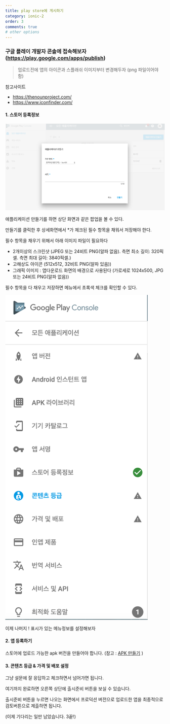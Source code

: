 ```yaml
---
title: play store에 게시하기
category: ionic-2
order: 3
comments: true
# other options
---
```


### 구글 플레이 개발자 콘솔에 접속해보자 (https://play.google.com/apps/publish)

> 업로드전에 앱의 아이콘과 스플래쉬 이미지부터 변경해두자 (png 파일이어야 함)

참고사이트 
- https://thenounproject.com/
- https://www.iconfinder.com/

#### 1. 스토어 등록정보 

![스토어 화면](/assets/ionic/play_store.png "스토어 화면")

애플리케이션 만들기를 하면 상단 화면과 같은 팝업을 볼 수 있다.

만들기를 클릭한 후 상세화면에서 *가 체크된 필수 항목을 채워서 저장해야 한다.

필수 항목을 채우기 위해서 아래 이미지 파일이 필요하다

- 2개이상의 스크린샷 (JPEG 또는 24비트 PNG(알파 없음). 측면 최소 길이: 320픽셀. 측면 최대 길이: 3840픽셀.)
- 고해상도 아이콘 (512x512, 32비트 PNG(알파 있음))
- 그래픽 이미지 : 앱다운로드 화면의 배경으로 사용된다 (가로세로 1024x500, JPG 또는 24비트 PNG(알파 없음))

필수 항목을 다 채우고 저장하면 메뉴에서 초록색 체크를 확인할 수 있다.

![메뉴 화면](/assets/ionic/play_store_menu.png "메뉴 화면")

이제 나머지 ! 표시가 있는 메뉴정보를 설정해보자

#### 2. 앱 등록하기

스토어에 업로드 가능한 apk 버전을 만들어야 합니다.
(참고 :  [APK 만들기](https://j2yes.github.io/ionic-2/make-android-jar/) )

#### 3. 콘텐츠 등급 & 가격 및 배포 설정

그냥 설문에 잘 응답하고 체크하면서 넘어가면 됩니다. 

여기까지 완료하면 오른쪽 상단에 출시준비 버튼을 보실 수 있습니다. 

출시준비 버튼을 누르면 나오는 화면에서 프로덕션 버전으로 업로드한 앱을 최종적으로 검토버튼으로 제출하면 됩니다.

(이제 기다리는 일만 남았습니다. 3끝!)